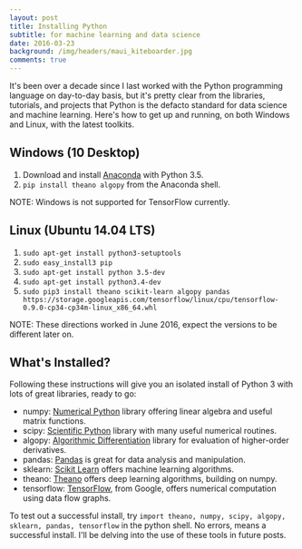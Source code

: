 ```yaml
---
layout: post
title: Installing Python
subtitle: for machine learning and data science
date: 2016-03-23
background: /img/headers/maui_kiteboarder.jpg
comments: true
---
```


It's been over a decade since I last worked with the Python programming language on day-to-day basis, but it's pretty clear from the libraries, tutorials, and projects that Python is the defacto standard for data science and machine learning.  Here's how to get up and running, on both Windows and Linux, with the latest toolkits.

## Windows (10 Desktop)
1. Download and install [Anaconda](https://docs.continuum.io/anaconda/install#id5) with Python 3.5.
2. `pip install theano algopy` from the Anaconda shell.

NOTE:  Windows is not supported for TensorFlow currently.

## Linux (Ubuntu 14.04 LTS)
1. `sudo apt-get install python3-setuptools`
2. `sudo easy_install3 pip`
3. `sudo apt-get install python 3.5-dev`
4. `sudo apt-get install python3.4-dev`
5. `sudo pip3 install theano scikit-learn algopy pandas https://storage.googleapis.com/tensorflow/linux/cpu/tensorflow-0.9.0-cp34-cp34m-linux_x86_64.whl`

NOTE: These directions worked in June 2016, expect the versions to be different later on.

## What's Installed?
Following these instructions will give you an isolated install of Python 3 with lots of great libraries, ready to go:

- numpy: [Numerical Python](http://www.numpy.org/) library offering linear algebra and useful matrix functions.
- scipy: [Scientific Python](https://www.scipy.org/) library with many useful numerical routines.
- algopy: [Algorithmic Differentiation](https://pythonhosted.org/algopy/) library for evaluation of higher-order derivatives. 
- pandas: [Pandas](http://pandas.pydata.org/) is great for data analysis and manipulation.
- sklearn: [Scikit Learn](http://scikit-learn.org/stable/index.html) offers machine learning algorithms.
- theano: [Theano](http://deeplearning.net/software/theano/) offers deep learning algorithms, building on numpy.
- tensorflow: [TensorFlow](https://www.tensorflow.org/), from Google, offers numerical computation using data flow graphs.

To test out a successful install, try `import theano, numpy, scipy, algopy, sklearn, pandas, tensorflow` in the python shell.  No errors, means a successful install.  I'll be delving into the use of these tools in future posts.